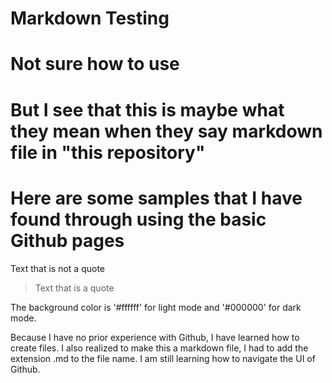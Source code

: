 # Markdown Testing
# Not sure how to use
# But I see that this is maybe what they mean when they say markdown file in "this repository"

# Here are some samples that I have found through using the basic Github pages
Text that is not a quote

> Text that is a quote

The background color is '#ffffff' for light mode and '#000000' for dark mode.

Because I have no prior experience with Github, I have learned how to create files. I also realized to make this a markdown file, I had to add the extension .md to the file name. I am still learning how to navigate the UI of Github.
